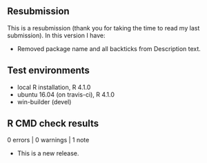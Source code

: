 ## Resubmission
This is a resubmission (thank you for taking the time to read my last
submission). In this version I have:

* Removed package name and all backticks from Description text. 

## Test environments
* local R installation, R 4.1.0
* ubuntu 16.04 (on travis-ci), R 4.1.0
* win-builder (devel)

## R CMD check results

0 errors | 0 warnings | 1 note

* This is a new release.
